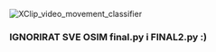 ![XClip_video_movement_classifier](https://img.shields.io/badge/XClip_video_movement_classifier-v1.0-brightgreen)
### IGNORIRAT SVE OSIM final.py i FINAL2.py :)
